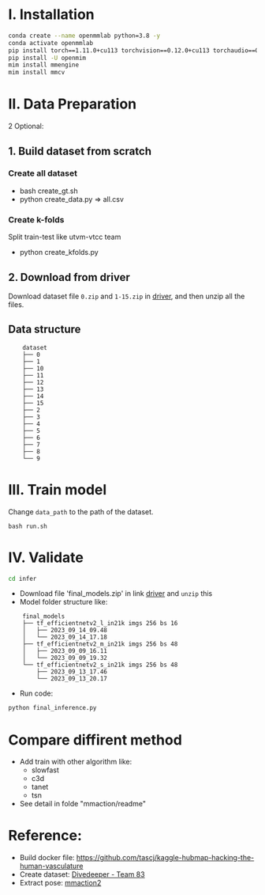 # I. Installation

```bash
conda create --name openmmlab python=3.8 -y
conda activate openmmlab
pip install torch==1.11.0+cu113 torchvision==0.12.0+cu113 torchaudio==0.11.0 --extra-index-url https://download.pytorch.org/whl/cu113
pip install -U openmim
mim install mmengine
mim install mmcv
```

# II. Data Preparation
2 Optional:
## 1. Build dataset from scratch 
### Create all dataset 
- bash create_gt.sh
- python create_data.py
=> all.csv

### Create k-folds
Split train-test like utvm-vtcc team

- python create_kfolds.py


## 2. Download from driver
Download dataset file `0.zip` and `1-15.zip` in [driver](https://drive.google.com/drive/folders/1w-YFVOhUmVZw8c1JGVf7T5hz_RCoDhbs?usp=sharing), and then unzip all the files.

## Data structure
```text
    dataset
    ├── 0
    ├── 1
    ├── 10
    ├── 11
    ├── 12
    ├── 13
    ├── 14
    ├── 15
    ├── 2
    ├── 3
    ├── 4
    ├── 5
    ├── 6
    ├── 7
    ├── 8
    └── 9

```


# III. Train model
Change `data_path` to the path of the dataset.

```
bash run.sh

```

# IV. Validate 
```bash
cd infer
```
- Download file 'final_models.zip' in link [driver](https://drive.google.com/drive/folders/1w-YFVOhUmVZw8c1JGVf7T5hz_RCoDhbs) and `unzip` this
- Model folder structure like:
```text
    final_models
    ├── tf_efficientnetv2_l_in21k imgs 256 bs 16
    │   ├── 2023_09_14_09.48
    │   └── 2023_09_14_17.18
    ├── tf_efficientnetv2_m_in21k imgs 256 bs 48
    │   ├── 2023_09_09_16.11
    │   └── 2023_09_09_19.32
    └── tf_efficientnetv2_s_in21k imgs 256 bs 48
        ├── 2023_09_13_17.46
        └── 2023_09_13_20.17

```
- Run code: 
```bash 
python final_inference.py
```


# Compare diffirent method 
- Add train with other algorithm like:
  - slowfast
  - c3d
  - tanet 
  - tsn 
- See detail in folde "mmaction/readme"

  
# **Reference**: 
- Build docker file: https://github.com/tascj/kaggle-hubmap-hacking-the-human-vasculature
- Create dataset:  [Divedeeper - Team 83](https://github.com/vtccdivedeeper/2023AICityChallenge-Track3 )
- Extract pose: [mmaction2](https://github.com/open-mmlab/mmaction2)

